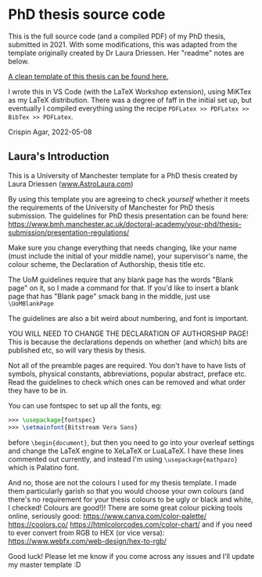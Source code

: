 # PhD thesis source code

This is the full source code (and a compiled PDF) of my PhD thesis, submitted in 2021. With some modifications, this was adapted from the template originally created by Dr Laura Driessen. Her "readme" notes are below.

[A clean template of this thesis can be found here.](https://github.com/crispinagar/thesis-template)

I wrote this in VS Code (with the LaTeX Workshop extension), using MiKTex as my LaTeX distribution. There was a degree of faff in the initial set up, but eventually I compiled everything using the recipe `PDFLatex >> PDFLatex >> BibTex >> PDFLatex`.

Crispin Agar, 2022-05-08



## Laura's Introduction

This is a University of Manchester template for a PhD thesis created by Laura Driessen (www.AstroLaura.com)

By using this template you are agreeing to check *yourself* whether it meets the requirements of the University of Manchester for PhD thesis submission. The guidelines for PhD thesis presentation can be found here: https://www.bmh.manchester.ac.uk/doctoral-academy/your-phd/thesis-submission/presentation-regulations/

Make sure you change everything that needs changing, like your name (must include the initial of your middle name), your supervisor's name, the colour scheme, the Declaration of Authorship, thesis title etc.

The UoM guidelines require that any blank page has the words "Blank page" on it, so I made a command for that. If you'd like to insert a blank page that has "Blank page" smack bang in the middle, just use `\UoMBlankPage`

The guidelines are also a bit weird about numbering, and font is important.

YOU WILL NEED TO CHANGE THE DECLARATION OF AUTHORSHIP PAGE! This is because the declarations depends on whether (and which) bits are published etc, so will vary thesis by thesis.

Not all of the preamble pages are required. You don't have to have lists of symbols, physical constants, abbreviations, popular abstract, preface etc. Read the guidelines to check which ones can be removed and what order they have to be in.

You can use fontspec to set up all the fonts, eg:
```latex
>>> \usepackage{fontspec}
>>> \setmainfont{Bitstream Vera Sans}
```
before `\begin{document}`, but then you need to go into your overleaf settings and change the LaTeX engine to XeLaTeX or LuaLaTeX. I have these lines commented out currently, and instead I'm using `\usepackage{mathpazo}` which is Palatino font.

And no, those are not the colours I used for my thesis template. I made them particularly garish so that you would choose your own colours (and there's no requirement for your thesis colours to be ugly or black and white, I checked! Colours are good!)! There are some great colour picking tools online, seriously good:
https://www.canva.com/color-palette/
https://coolors.co/
https://htmlcolorcodes.com/color-chart/
and if you need to ever convert from RGB to HEX (or vice versa):
https://www.webfx.com/web-design/hex-to-rgb/

Good luck!  Please let me know if you come across any issues and I'll update my master template :D